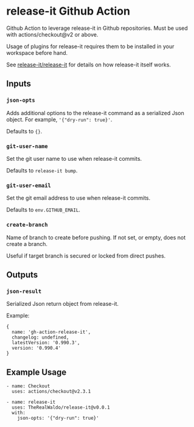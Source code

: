 # release-it Github Action

Github Action to leverage release-it in Github repositories.  Must be used with actions/checkout@v2 or above.

Usage of plugins for release-it requires them to be installed in your workspace before hand.

See [release-it/release-it](https://github.com/release-it/release-it) for details on how release-it itself works.

## Inputs

### `json-opts`

Adds additional options to the release-it command as a serialized Json object.  For example, `'{"dry-run": true}'`.

Defaults to `{}`.

### `git-user-name`

Set the git user name to use when release-it commits.

Defaults to `release-it bump`.

### `git-user-email`

Set the git email address to use when release-it commits.

Defaults to `env.GITHUB_EMAIL`.

### `create-branch`

Name of branch to create before pushing.  If not set, or empty, does not create a branch.

Useful if target branch is secured or locked from direct pushes.

## Outputs

### `json-result`

Serialized Json return object from release-it.

Example:
```
{
  name: 'gh-action-release-it',
  changelog: undefined,
  latestVersion: '0.990.3',
  version: '0.990.4'
}
```

## Example Usage

```
- name: Checkout
  uses: actions/checkout@v2.3.1

- name: release-it
  uses: TheRealWaldo/release-it@v0.0.1
  with:
    json-opts: '{"dry-run": true}'
```
